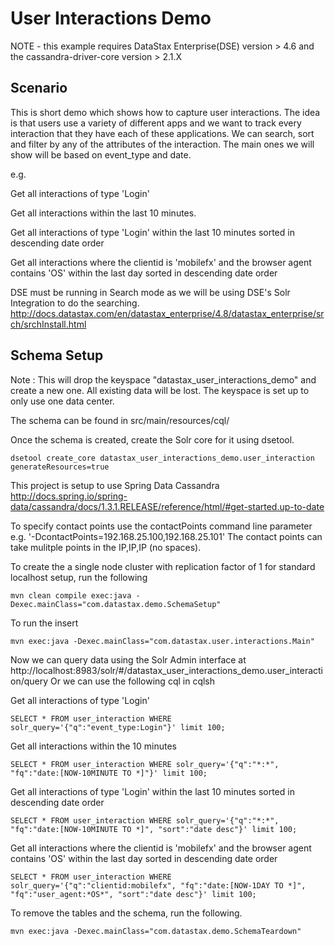 User Interactions Demo
======================

NOTE - this example requires DataStax Enterprise(DSE) version > 4.6 and the cassandra-driver-core version > 2.1.X

## Scenario

This is short demo which shows how to capture user interactions. The idea is that users use a variety of different apps and we want to track every interaction that they have each of these applications. We can search, sort and filter by any of the attributes of the interaction. The main ones we will show will be based on event_type and date. 

e.g.

Get all interactions of type 'Login'

Get all interactions within the last 10 minutes. 

Get all interactions of type 'Login' within the last 10 minutes sorted in descending date order

Get all interactions where the clientid is 'mobilefx' and the browser agent contains 'OS' within the last day sorted in descending date order

DSE must be running in Search mode as we will be using DSE's Solr Integration to do the searching.
http://docs.datastax.com/en/datastax_enterprise/4.8/datastax_enterprise/srch/srchInstall.html

## Schema Setup
Note : This will drop the keyspace "datastax_user_interactions_demo" and create a new one. All existing data will be lost. The keyspace is set up to only use one data center.  

The schema can be found in src/main/resources/cql/

Once the schema is created, create the Solr core for it using dsetool.

	dsetool create_core datastax_user_interactions_demo.user_interaction generateResources=true

This project is setup to use Spring Data Cassandra 
http://docs.spring.io/spring-data/cassandra/docs/1.3.1.RELEASE/reference/html/#get-started.up-to-date

To specify contact points use the contactPoints command line parameter e.g. '-DcontactPoints=192.168.25.100,192.168.25.101'
The contact points can take mulitple points in the IP,IP,IP (no spaces).

To create the a single node cluster with replication factor of 1 for standard localhost setup, run the following

    mvn clean compile exec:java -Dexec.mainClass="com.datastax.demo.SchemaSetup"
    
To run the insert

	mvn exec:java -Dexec.mainClass="com.datastax.user.interactions.Main"
	
Now we can query data using the Solr Admin interface at 
http://localhost:8983/solr/#/datastax_user_interactions_demo.user_interaction/query
Or we can use the following cql in cqlsh

Get all interactions of type 'Login'
	
	SELECT * FROM user_interaction WHERE solr_query='{"q":"event_type:Login"}' limit 100;

Get all interactions within the 10 minutes

	SELECT * FROM user_interaction WHERE solr_query='{"q":"*:*", "fq":"date:[NOW-10MINUTE TO *]"}' limit 100; 

Get all interactions of type 'Login' within the last 10 minutes sorted in descending date order
	
	SELECT * FROM user_interaction WHERE solr_query='{"q":"*:*", "fq":"date:[NOW-10MINUTE TO *]", "sort":"date desc"}' limit 100;
	
Get all interactions where the clientid is 'mobilefx' and the browser agent contains 'OS' within the last day sorted in descending date order	
	
	SELECT * FROM user_interaction WHERE solr_query='{"q":"clientid:mobilefx", "fq":"date:[NOW-1DAY TO *]", "fq":"user_agent:*OS*", "sort":"date desc"}' limit 100;
	
To remove the tables and the schema, run the following.

    mvn exec:java -Dexec.mainClass="com.datastax.demo.SchemaTeardown"
	
